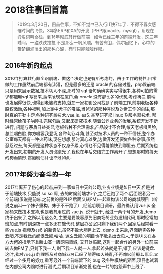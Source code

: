 # 2018往事回首篇
>  2019年3月20日，回首往事，不知不觉中已入行IT快7年了，不得不再次感慨时间的飞快，3年多ERP和OA的开发（PHP跟oracle，mysql），用现在的名词叫全栈，到16年彻底转行做前端，如今已经三年的前端开发，这三年时间，一路跌跌撞撞,不是那么一帆风顺，有苦有泪，偶尔回忆下，心中的苦楚翻涌而出的那种心酸，有时只能嘘嘘作叹。  
  
## 2016年新的起点
2016年打算转行做全职前端，做这个决定也是有所考虑的，由于工作的特性,日常做的工作虽然前后端都有涉猎，但是最多的还是 oracle 的存储过程，php跟前端只是用来展示数据,技术切入不深,那时的 sql 语句确确实实写得很牛,各种可怕的需求都能用sql 写出来,后来发现在厦门,会 oracle 没有那么多的优势,考虑再三,前端也发展得很快,也得到老婆的支持,就在一家初创公司找到了前端工作,前期老板各种股权激励,各种福利,加上家中犬子的降临,当爸爸的那种喜悦及对新工作的向往,那时真的干劲十足,各种研究新技术,vue.js,  es5, 甚至研究起 linux 及服务器技术, 那时经常给孩子哄睡扎完尿包后,又起床研究技术.随着公司业务的发展,系统开发不断进行, 问题与茅盾日益突显,老板各种不合理需求,产品设计不合理,每天老板唱黑脸,总监唱白脸,你方唱罢我登场,各种勾心斗角,甚至对技术人员的一种不信任,整个办公室每天都有一种火药味,现在想想,那时真心难受,边做开发还要做各种杂事,虽然忍忍过去,每天都是这种状态不仅身子累,心情也不见得能愉快到哪里去.后期系统也开发出来,初期的开发人员也跑光了,我也在年后交结完工作离开了,想想那时的每天的狗血情形,宫庭剧估计也不过如此.  

## 2017年努力奋斗的一年
2017年离开了伤心的起点,来到一家如日中天的公司,业务业绩是如日中天,但是对于前端技术,只能说 so so 啊, 去的时候前端才5个,之后还跑了两个.后面跟着另一个前端(虽说是前端,之前做的是PHP,后面又转PM)一起重构该公司的商城项目（听说之前叫一个妹子重构，妹子不干跑了）,经前期项目调研，最终确认用vue.js 全家桶来做技术支持,也是我有用过的 vue.js. 说干就干, 经过一两个月的开发,demo 终于出来了,之所以用这么久,主要是要兼容原先旧商场的业务逻辑代码,那时经常加班加点,有时到深夜一点多还在敲代码,整层办公室只剩下我们两个,回家后经常看一些vue.js 视频及es6 的新语法,虽然不敢大胆用上去. demo 出来后,界面确实各种丑陋,不是我做的都很丑陋,哈哈. 这么丑陋的项目也不敢拿出去见人,于是UI又在各方大佬的指示下重新山寨一版网易商城, 又开始搞起,这时一起合作的另外一位前端转去做PM了,只剩下我一人,剩下我一人就一人,拿起斧头就是干,错了,应该是键盘.这时,我对vue.js 的理解及对商城业务已经了解得如火纯青,不再像以前那么青涩.又经过一个多月的努力,重写另外一个前端留下的 bug 及各种模块的界面,项目也试着在内部公司内购时进行测试,后期项目渐渐完善,也在一片的抱怨声中上线了.
